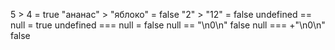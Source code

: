 5 > 4    = true
"ананас" > "яблоко" = false
"2" > "12"  = false
undefined == null  = true
undefined === null = false
null == "\n0\n"  false
null === +"\n0\n" false
